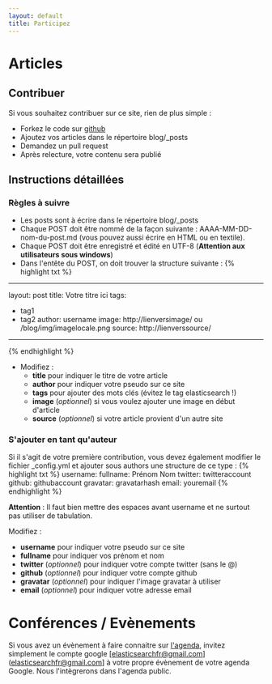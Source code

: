 ```yaml
---
layout: default
title: Participez
---
```


Articles
========

Contribuer
----------

Si vous souhaitez contribuer sur ce site, rien de plus simple :

* Forkez le code sur [github](https://github.com/elasticsearchfr/elasticsearchfr.github.com)
* Ajoutez vos articles dans le répertoire blog/_posts
* Demandez un pull request
* Après relecture, votre contenu sera publié


Instructions détaillées
-----------------------

### Règles à suivre

* Les posts sont à écrire dans le répertoire blog/_posts
* Chaque POST doit être nommé de la façon suivante : AAAA-MM-DD-nom-du-post.md (vous pouvez aussi écrire en HTML ou en textile).
* Chaque POST doit être enregistré et édité en UTF-8 (**Attention aux utilisateurs sous windows**)
* Dans l'entête du POST, on doit trouver la structure suivante :
{% highlight txt %}
---
layout: post
title: Votre titre ici
tags:
- tag1
- tag2
author: username
image: http://lienversimage/ ou /blog/img/imagelocale.png
source: http://lienverssource/
---
{% endhighlight %}
* Modifiez :
  * **title** pour indiquer le titre de votre article
  * **author** pour indiquer votre pseudo sur ce site
  * **tags** pour ajouter des mots clés (évitez le tag elasticsearch !)
  * **image** (*optionnel*) si vous voulez ajouter une image en début d'article
  * **source** (*optionnel*) si votre article provient d'un autre site

### S'ajouter en tant qu'auteur

Si il s'agit de votre première contribution, vous devez également modifier le fichier _config.yml et ajouter sous authors une
structure de ce type :
{% highlight txt %}
  username:
    fullname: Prénom Nom
    twitter: twitteraccount
    github: githubaccount
    gravatar: gravatarhash
    email: youremail
{% endhighlight %}

**Attention** : Il faut bien mettre des espaces avant username et ne surtout pas utiliser de tabulation.

Modifiez :
* **username** pour indiquer votre pseudo sur ce site
* **fullname** pour indiquer vos prénom et nom
* **twitter** (*optionnel*) pour indiquer votre compte twitter (sans le @)
* **github** (*optionnel*) pour indiquer votre compte github
* **gravatar** (*optionnel*) pour indiquer l'image gravatar à utiliser
* **email** (*optionnel*) pour indiquer votre adresse email

Conférences / Evènements
========================

Si vous avez un évènement à faire connaitre sur [l'agenda](/agenda.html), invitez simplement le compte google [elasticsearchfr@gmail.com](elasticsearchfr@gmail.com]
à votre propre évènement de votre agenda Google. Nous l'intègrerons dans l'agenda public.